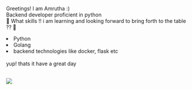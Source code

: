 Greetings! I am Amrutha :) </br>
Backend developer proficient in python </br>
:monocle_face: What skills !! i am learning and looking forward to bring forth to the table ?? :memo: </br> 
<li>Python</li>
<li>Golang</li>
<li>backend technologies like docker, flask etc </li>
</br>
yup! thats it have a great day 
</br>
</br>
<p><img align="left" src="https://github-readme-stats.vercel.app/api?username=amrutharajashekar" style="clear: both" /></p>
</br>
</br>

